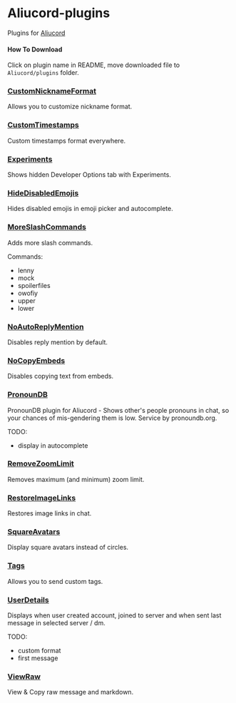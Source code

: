# Aliucord-plugins
Plugins for [Aliucord](https://github.com/Aliucord)

#### How To Download
Click on plugin name in README, move downloaded file to `Aliucord/plugins` folder.

### [CustomNicknameFormat](https://github.com/Juby210/Aliucord-plugins/raw/builds/CustomNicknameFormat.zip)
Allows you to customize nickname format.

### [CustomTimestamps](https://github.com/Juby210/Aliucord-plugins/raw/builds/CustomTimestamps.zip)
Custom timestamps format everywhere.

### [Experiments](https://github.com/Juby210/Aliucord-plugins/raw/builds/Experiments.zip)
Shows hidden Developer Options tab with Experiments.

### [HideDisabledEmojis](https://github.com/Juby210/Aliucord-plugins/raw/builds/HideDisabledEmojis.zip)
Hides disabled emojis in emoji picker and autocomplete.

### [MoreSlashCommands](https://github.com/Juby210/Aliucord-plugins/raw/builds/MoreSlashCommands.zip)
Adds more slash commands.

Commands:
- lenny
- mock
- spoilerfiles
- owofiy
- upper
- lower

### [NoAutoReplyMention](https://github.com/Juby210/Aliucord-plugins/raw/builds/NoAutoReplyMention.zip)
Disables reply mention by default.

### [NoCopyEmbeds](https://github.com/Juby210/Aliucord-plugins/raw/builds/NoCopyEmbeds.zip)
Disables copying text from embeds.

### [PronounDB](https://github.com/Juby210/Aliucord-plugins/raw/builds/PronounDB.zip)
PronounDB plugin for Aliucord - Shows other's people pronouns in chat, so your chances of mis-gendering them is low. Service by pronoundb.org.

TODO:
- display in autocomplete

### [RemoveZoomLimit](https://github.com/Juby210/Aliucord-plugins/raw/builds/RemoveZoomLimit.zip)
Removes maximum (and minimum) zoom limit.

### [RestoreImageLinks](https://github.com/Juby210/Aliucord-plugins/raw/builds/RestoreImageLinks.zip)
Restores image links in chat.

### [SquareAvatars](https://github.com/Juby210/Aliucord-plugins/raw/builds/SquareAvatars.zip)
Display square avatars instead of circles.

### [Tags](https://github.com/Juby210/Aliucord-plugins/raw/builds/Tags.zip)
Allows you to send custom tags.

### [UserDetails](https://github.com/Juby210/Aliucord-plugins/raw/builds/UserDetails.zip)
Displays when user created account, joined to server and when sent last message in selected server / dm.

TODO:
- custom format
- first message

### [ViewRaw](https://github.com/Juby210/Aliucord-plugins/raw/builds/ViewRaw.zip)
View & Copy raw message and markdown.
